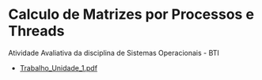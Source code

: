 # Calculo de Matrizes por Processos e Threads 
Atividade Avaliativa da disciplina de Sistemas Operacionais - BTI

- [Trabalho_Unidade_1.pdf](https://github.com/DougFelipe/processos_vs_threads/files/12647783/Trabalho_Unidade_1.pdf)
